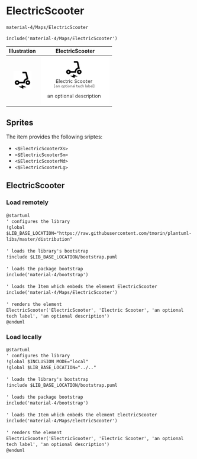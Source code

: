 # ElectricScooter


```text
material-4/Maps/ElectricScooter
```

```text
include('material-4/Maps/ElectricScooter')
```



| Illustration | ElectricScooter |
| :---: | :---: |
| ![illustration for Illustration](../../material-4/Maps/ElectricScooter.png) | ![illustration for ElectricScooter](../../material-4/Maps/ElectricScooter.Local.png) |



## Sprites
The item provides the following sriptes:

- `<$ElectricScooterXs>`
- `<$ElectricScooterSm>`
- `<$ElectricScooterMd>`
- `<$ElectricScooterLg>`





## ElectricScooter

### Load remotely
```plantuml
@startuml
' configures the library
!global $LIB_BASE_LOCATION="https://raw.githubusercontent.com/tmorin/plantuml-libs/master/distribution"

' loads the library's bootstrap
!include $LIB_BASE_LOCATION/bootstrap.puml

' loads the package bootstrap
include('material-4/bootstrap')

' loads the Item which embeds the element ElectricScooter
include('material-4/Maps/ElectricScooter')

' renders the element
ElectricScooter('ElectricScooter', 'Electric Scooter', 'an optional tech label', 'an optional description')
@enduml
```

### Load locally
```plantuml
@startuml
' configures the library
!global $INCLUSION_MODE="local"
!global $LIB_BASE_LOCATION="../.."

' loads the library's bootstrap
!include $LIB_BASE_LOCATION/bootstrap.puml

' loads the package bootstrap
include('material-4/bootstrap')

' loads the Item which embeds the element ElectricScooter
include('material-4/Maps/ElectricScooter')

' renders the element
ElectricScooter('ElectricScooter', 'Electric Scooter', 'an optional tech label', 'an optional description')
@enduml
```

